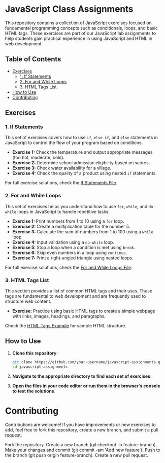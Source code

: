 # JavaScript Class Assignments

This repository contains a collection of JavaScript exercises focused on fundamental programming concepts such as conditionals, loops, and basic HTML tags. These exercises are part of our JavaScript lab assignments to help students gain practical experience in using JavaScript and HTML in web development.

## Table of Contents

- [Exercises](#exercises)
  - [1. If Statements](#1-if-statements)
  - [2. For and While Loops](#2-for-and-while-loops)
  - [3. HTML Tags List](#3-html-tags-list)
- [How to Use](#how-to-use)
- [Contributing](#contributing)


## Exercises

### 1. If Statements
This set of exercises covers how to use `if`, `else if`, and `else` statements in JavaScript to control the flow of your program based on conditions.

- **Exercise 1:** Check the temperature and output appropriate messages (too hot, moderate, cold).
- **Exercise 2:** Determine school admission eligibility based on scores.
- **Exercise 3:** Check water availability for a village.
- **Exercise 4:** Check the quality of a product using nested `if` statements.

For full exercise solutions, check the [If Statements File](./path/to/if_statements.js).

### 2. For and While Loops
This set of exercises helps you understand how to use `for`, `while`, and `do-while` loops in JavaScript to handle repetitive tasks.

- **Exercise 1:** Print numbers from 1 to 10 using a `for` loop.
- **Exercise 2:** Create a multiplication table for the number 5.
- **Exercise 3:** Calculate the sum of numbers from 1 to 100 using a `while` loop.
- **Exercise 4:** Input validation using a `do-while` loop.
- **Exercise 5:** Stop a loop when a condition is met using `break`.
- **Exercise 6:** Skip even numbers in a loop using `continue`.
- **Exercise 7:** Print a right-angled triangle using nested loops.

For full exercise solutions, check the [For and While Loops File](./path/to/loops.js).

### 3. HTML Tags List
This section provides a list of common HTML tags and their uses. These tags are fundamental to web development and are frequently used to structure web content.

- **Exercise:** Practice using basic HTML tags to create a simple webpage with links, images, headings, and paragraphs.

Check the [HTML Tags Example](./path/to/html_tags.html) for sample HTML structure.

## How to Use

1. **Clone this repository**:
   ```bash
   git clone https://github.com/your-username/javascript-assignments.git
   cd javascript-assignments
2. **Navigate to the appropriate directory to find each set of exercises**.

3. **Open the files in your code editor or run them in the browser's console to test the solutions**.

# Contributing
Contributions are welcome! If you have improvements or new exercises to add, feel free to fork this repository, create a new branch, and submit a pull request.

Fork the repository.
Create a new branch (git checkout -b feature-branch).
Make your changes and commit (git commit -am 'Add new feature').
Push to the branch (git push origin feature-branch).
Create a new pull request.
